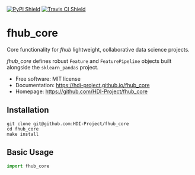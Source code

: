 [![PyPI Shield](https://img.shields.io/pypi/v/fhub_core.svg)](https://pypi.python.org/pypi/fhub_core)
[![Travis CI Shield](https://travis-ci.org/HDI-Project/fhub_core.svg?branch=master)](https://travis-ci.org/HDI-Project/fhub_core)

# fhub_core

Core functionality for *fhub* lightweight, collaborative data science projects.

*fhub_core* defines robust `Feature` and `FeaturePipeline` objects built
alongside the `sklearn_pandas` project.

- Free software: MIT license
- Documentation: https://hdi-project.github.io/fhub_core
- Homepage: https://github.com/HDI-Project/fhub_core

## Installation

``` shell
git clone git@github.com:HDI-Project/fhub_core
cd fhub_core
make install
```

## Basic Usage

``` python
import fhub_core
```
